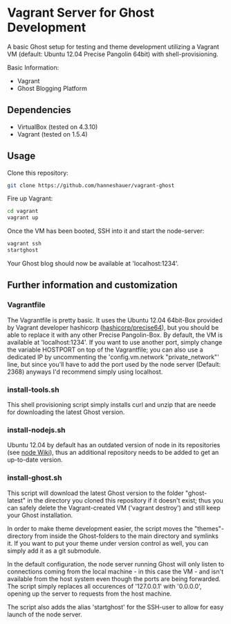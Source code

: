 # Vagrant Server for Ghost Development

A basic Ghost setup for testing and theme development utilizing a Vagrant VM (default: Ubuntu 12.04 Precise Pangolin 64bit) with shell-provisioning.

Basic Information:
* Vagrant
* Ghost Blogging Platform

## Dependencies
* VirtualBox (tested on 4.3.10)
* Vagrant (tested on 1.5.4)

## Usage
Clone this repository:
```bash
git clone https://github.com/hanneshauer/vagrant-ghost
```
Fire up Vagrant:
```bash
cd vagrant
vagrant up
```
Once the VM has been booted, SSH into it and start the node-server:
```bash
vagrant ssh
startghost
```
Your Ghost blog should now be available at 'localhost:1234'.

## Further information and customization
### Vagrantfile
The Vagrantfile is pretty basic. It uses the Ubuntu 12.04 64bit-Box provided by Vagrant developer hashicorp ([hashicorp/precise64](https://vagrantcloud.com/hashicorp/precise64)), but you should be able to replace it with any other Precise Pangolin-Box.
By default, the VM is available at 'localhost:1234'. If you want to use another port, simply change the variable HOSTPORT on top of the Vagrantfile; you can also use a dedicated IP by uncommenting the 'config.vm.network "private_network"' line, but since you'll have to add the port used by the node server (Default: 2368) anyways I'd recommend simply using localhost.

### install-tools.sh
This shell provisioning script simply installs curl and unzip that are neede for downloading the latest Ghost version.

### install-nodejs.sh
Ubuntu 12.04 by default has an outdated version of node in its repositories (see [node Wiki](https://github.com/joyent/node/wiki/Installing-Node.js-via-package-manager)), thus an additional repository needs to be added to get an up-to-date version.

### install-ghost.sh
This script will download the latest Ghost version to the folder "ghost-latest" in the directory you cloned this repository if it doesn't exist; thus you can safely delete the Vagrant-created VM ('vagrant destroy') and still keep your Ghost installation.

In order to make theme development easier, the script moves the "themes"-directory from inside the Ghost-folders to the main directory and symlinks it.
If you want to put your theme under version control as well, you can simply add it as a git submodule.

In the default configuration, the node server running Ghost will only listen to connections coming from the local machine - in this case the VM - and isn't available from the host system even though the ports are being forwarded. The script simply replaces all occurences of '127.0.0.1' with '0.0.0.0', opening up the server to requests from the host machine.

The script also adds the alias 'startghost' for the SSH-user to allow for easy launch of the node server.